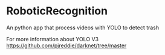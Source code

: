 # RoboticRecognition
An python app that process videos with YOLO to detect trash 


For more information about YOLO V3 https://github.com/pjreddie/darknet/tree/master
